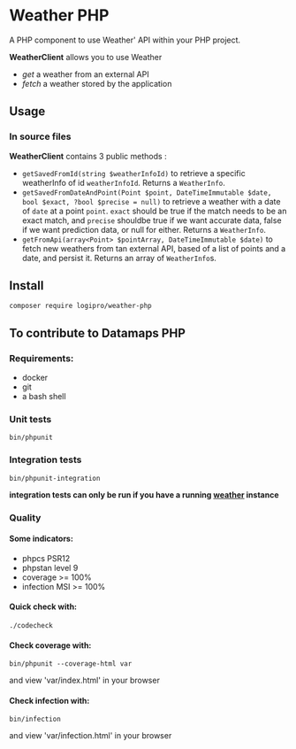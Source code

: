 # Weather PHP

A PHP component to use Weather' API within your PHP project.

**WeatherClient** allows you to use Weather
* *get* a weather from an external API
* *fetch* a weather stored by the application 

## Usage

### In source files
**WeatherClient** contains 3 public methods :
* `getSavedFromId(string $weatherInfoId)` to retrieve a specific weatherInfo of id `weatherInfoId`. Returns a `WeatherInfo`.
* `getSavedFromDateAndPoint(Point $point, DateTimeImmutable $date, bool $exact, ?bool $precise = null)` to retrieve a weather with a date of `date` at a point `point`. `exact` should be true if the match needs to be an exact match, and `precise` shouldbe true if we want accurate data, false if we want prediction data, or null for either. Returns a `WeatherInfo`.
* `getFromApi(array<Point> $pointArray, DateTimeImmutable $date)` to fetch new weathers from tan external API, based of a list of points and a date, and persist it. Returns an array of `WeatherInfo`s.

## Install

```shell
composer require logipro/weather-php
```

## To contribute to Datamaps PHP
### Requirements:
* docker
* git
* a bash shell

### Unit tests
```shell
bin/phpunit
```

### Integration tests
```shell
bin/phpunit-integration
```
**integration tests can only be run if you have a running [weather](https://github.com/logipro-fr/weather) instance**

### Quality
#### Some indicators:
* phpcs PSR12
* phpstan level 9
* coverage >= 100%
* infection MSI >= 100%


#### Quick check with:
```shell
./codecheck
```


#### Check coverage with:
```shell
bin/phpunit --coverage-html var
```
and view 'var/index.html' in your browser


#### Check infection with:
```shell
bin/infection
```
and view 'var/infection.html' in your browser